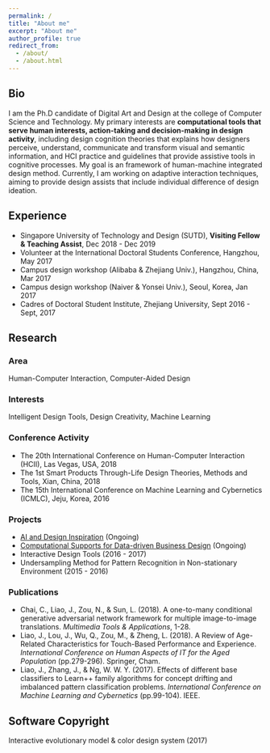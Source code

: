 ```yaml
---
permalink: /
title: "About me"
excerpt: "About me"
author_profile: true
redirect_from: 
  - /about/
  - /about.html
---
```


## Bio
I am the Ph.D candidate of Digital Art and Design at the college of Computer Science and Technology. My primary interests are   **computational tools that serve human interests, action-taking and decision-making in design activity**, including design cognition theories that explains how designers perceive, understand, communicate and transform visual and semantic information, and HCI practice and guidelines that provide assistive tools in cognitive processes. My goal is an framework of human-machine integrated design method. Currently, I am working on adaptive interaction techniques, aiming to provide design assists that include individual difference of design ideation.

## Experience
- Singapore University of Technology and Design (SUTD), **Visiting Fellow & Teaching Assist**, Dec 2018 - Dec 2019
- Volunteer at the International Doctoral Students Conference, Hangzhou, May 2017
- Campus design workshop (Alibaba & Zhejiang Univ.), Hangzhou, China, Mar 2017
- Campus design workshop (Naiver & Yonsei Univ.), Seoul, Korea, Jan 2017
- Cadres of Doctoral Student Institute, Zhejiang University, Sept 2016 - Sept, 2017

## Research

### Area
Human-Computer Interaction, Computer-Aided Design

### Interests
Intelligent Design Tools, Design Creativity, Machine Learning

### Conference Activity
- The 20th International Conference on Human-Computer Interaction (HCII), Las Vegas, USA, 2018
- The 1st Smart Products Through-Life Design Theories, Methods and Tools, Xian, China, 2018
- The 15th International Conference on Machine Learning and Cybernetics (ICMLC), Jeju, Korea, 2016

### Projects
- [AI and Design Inspiration](https://github.com/jingliao132/ThoughtRender) (Ongoing)
- [Computational Supports for Data-driven Business Design](https://github.com/jingliao132/Busiwatch) (Ongoing)
- Interactive Design Tools (2016 - 2017)
- Undersampling Method for Pattern Recognition in Non-stationary Environment (2015 - 2016)

### Publications
- Chai, C., Liao, J., Zou, N., & Sun, L. (2018). A one-to-many conditional generative adversarial network framework for multiple image-to-image translations. _Multimedia Tools & Applications_, 1-28.
- Liao, J., Lou, J., Wu, Q., Zou, M., & Zheng, L. (2018). A Review of Age-Related Characteristics for Touch-Based Performance and Experience. _International Conference on Human Aspects of IT for the Aged Population_ (pp.279-296). Springer, Cham.
- Liao, J., Zhang, J., & Ng, W. W. Y. (2017). Effects of different base classifiers to Learn++ family algorithms for concept drifting and imbalanced pattern classification problems. _International Conference on Machine Learning and Cybernetics_ (pp.99-104). IEEE.

## Software Copyright
Interactive evolutionary model & color design system (2017)
